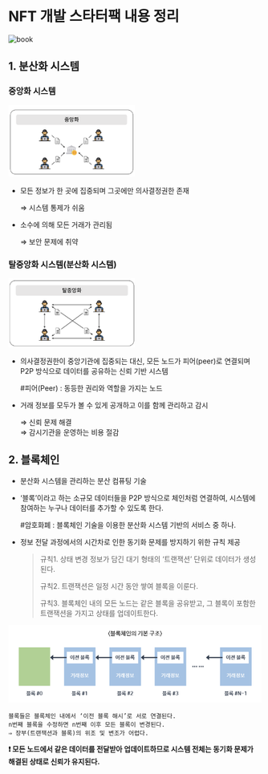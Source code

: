 # NFT 개발 스타터팩 내용 정리
![book](http://image.kyobobook.co.kr/images/book/large/821/l9791186710821.jpg)

## 1. 분산화 시스템
### 중앙화 시스템

<img src="./img/중앙화.png" width="50%">

- 모든 정보가 한 곳에 집중되며 그곳에만 의사결정권한 존재

    ⇒ 시스템 통제가 쉬움
    
- 소수에 의해 모든 거래가 관리됨
    
    ⇒ 보안 문제에 취약

### 탈중앙화 시스템(분산화 시스템)

<img src="./img/탈중앙화.png" width="50%">

- 의사결정권한이 중앙기관에 집중되는 대신, 모든 노드가 피어(peer)로 연결되며 P2P 방식으로 데이터를 공유하는 신뢰 기반 시스템
    <aside>
    #피어(Peer) : 동등한 권리와 역할을 가지는 노드
    </aside>
 
- 거래 정보를 모두가 볼 수 있게 공개하고 이를 함께 관리하고 감시

    ⇒ 신뢰 문제 해결    
    ⇒ 감시기관을 운영하는 비용 절감

## 2. 블록체인

- 분산화 시스템을 관리하는 분산 컴퓨팅 기술
- ‘블록’이라고 하는 소규모 데이터들을 P2P 방식으로 체인처럼 연결하여, 시스템에 참여하는 누구나 데이터를 추가할 수 있도록 한다.

    <aside>
    #암호화폐 : 블록체인 기술을 이용한 분산화 시스템 기반의 서비스 중 하나.
    </aside>

- 정보 전달 과정에서의 시간차로 인한 동기화 문제를 방지하기 위한 규칙 제공
    
    > 규칙1. 상태 변경 정보가 담긴 대기 형태의 ‘트랜잭션’ 단위로 데이터가 생성된다.
    > 
    > 
    > 규칙2. 트랜잭션은 일정 시간 동안 쌓여 블록을 이룬다.
    > 
    > 규칙3. 블록체인 내의 모든 노드는 같은 블록을 공유받고, 그 블록이 포함한 트랜잭션을 가지고 상태를 업데이트한다.
    > 

<img src="./img/블록체인의 기본 구조.png" width="100%">
   
    블록들은 블록체인 내에서 ‘이전 블록 해시’로 서로 연결된다.
    n번째 블록을 수정하면 n번째 이후 모든 블록이 변경된다.
    ⇒ 장부(트랜잭션과 블록)의 위조 및 변조가 어렵다.


<aside><b>
❗ 모든 노드에서 같은 데이터를 전달받아 업데이트하므로 시스템 전체는 동기화 문제가 해결된 상태로 신뢰가 유지된다.
</b></aside>